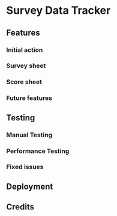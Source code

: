 # Survey Data Tracker


## Features

### Initial action

### Survey sheet

### Score sheet

### Future features


## Testing

### Manual Testing

### Performance Testing

### Fixed issues


## Deployment


## Credits